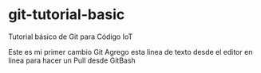 # git-tutorial-basic
Tutorial básico de Git para Código IoT

Este es mi primer cambio Git
Agrego esta linea de texto desde el editor en linea para hacer un Pull desde GitBash
